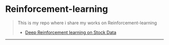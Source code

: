 # Reinforcement-learning
> This is my repo where i share my works on Reinforcement-learning
>
>  * [Deep Reinforcement learning on Stock Data](Deep%20Reinforcement%20learning%20on%20Stock%20Data)
>  



***

